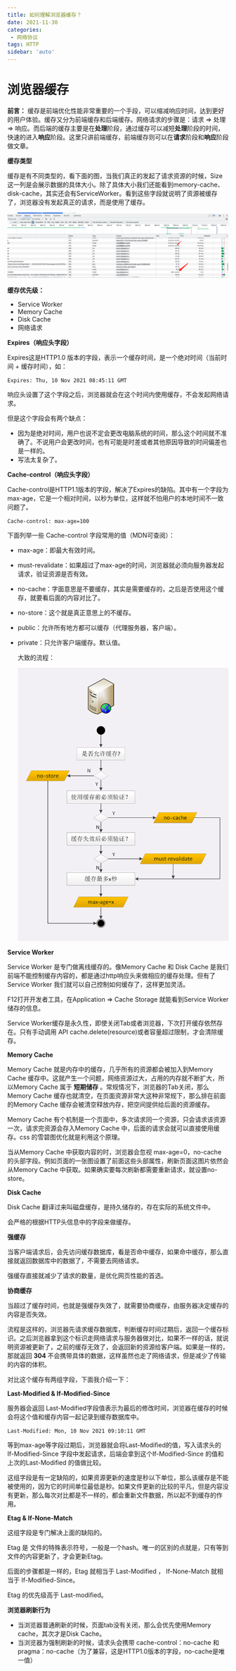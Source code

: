 ```yaml
---
title: 如何理解浏览器缓存？
date: 2021-11-30
categories: 
 - 网络协议
tags: HTTP
sidebar: 'auto'
---
```


# 浏览器缓存

**前言：** 缓存是前端优化性能非常重要的一个手段，可以缩减响应时间，达到更好的用户体验。缓存又分为前端缓存和后端缓存。网络请求的步骤是：请求 => 处理 => 响应。而后端的缓存主要是在**处理**阶段，通过缓存可以减短**处理**阶段的时间，快速的进入**响应**阶段。这里只讲前端缓存，前端缓存则可以在**请求**阶段和**响应**阶段做文章。

**缓存类型**

缓存是有不同类型的，看下面的图，当我们真正的发起了请求资源的时候，Size 这一列是会展示数据的具体大小。除了具体大小我们还能看到memory-cache、disk-cache，其实还会有ServiceWorker。看到这些字段就说明了资源被缓存了，浏览器没有发起真正的请求，而是使用了缓存。

![cecha-type](/img/cache-type.png)



**缓存优先级：**

- Service Worker
- Memory Cache
- Disk Cache
- 网络请求



**Expires（响应头字段）**

Expires这是HTTP1.0 版本的字段，表示一个缓存时间，是一个绝对时间（当前时间 + 缓存时间），如：

```shell
Expires: Thu, 10 Nov 2021 08:45:11 GMT
```

响应头设置了这个字段之后，浏览器就会在这个时间内使用缓存，不会发起网络请求。

但是这个字段会有两个缺点：

- 因为是绝对时间，用户也说不定会更改电脑系统的时间，那么这个时间就不准确了。不说用户会更改时间，也有可能是时差或者其他原因导致的时间偏差也是一样的。
- 写法太复杂了。



**Cache-control（响应头字段）**

Cache-control是HTTP1.1版本的字段，解决了Expires的缺陷。其中有一个字段为max-age，它是一个相对时间，以秒为单位，这样就不怕用户的本地时间不一致问题了。

```shell
Cache-control: max-age=100
```

下面列举一些 Cache-control 字段常用的值（MDN可查阅）：

- max-age：即最大有效时间。

- must-revalidate：如果超过了max-age的时间，浏览器就必须向服务器发起请求，验证资源是否有效。

- no-cache：字面意思是不要缓存，其实是需要缓存的，之后是否使用这个缓存，就要看后面的内容对比了。

- no-store：这个就是真正意思上的不缓存。

- public：允许所有地方都可以缓存（代理服务器，客户端）。

- private：只允许客户端缓存。默认值。

  

  大致的流程：

  ![cache-step](/img/cache-step.jpg)

  

**Service Worker**

Service Worker 是专门做离线缓存的。像Memory Cache 和 Disk Cache 是我们前端不能控制缓存内容的，都是通过http响应头来做相应的缓存处理。但有了Service Worker 我们就可以自己控制如何缓存了，这样更加灵活。

F12打开开发者工具，在Application => Cache Storage 就能看到Service Worker储存的信息。

Service Worker缓存是永久性，即使关闭Tab或者浏览器，下次打开缓存依然存在。只有手动调用 API  cache.delete(resource)或者容量超过限制，才会清除缓存。

**Memory Cache**

Memory Cache 就是内存中的缓存，几乎所有的资源都会被加入到Memory Cache 缓存中。这就产生一个问题，网络资源过大，占用的内存就不断扩大，所以Memory Cache 属于 **短期储存** 。常规情况下，浏览器的Tab关闭，那么Memory Cache 缓存也就清空，在页面资源非常大这种非常规下，那么排在前面的Memory Cache 缓存会被清空释放内存，把空间提供给后面的资源缓存。 

Memory Cache 有个机制是一个页面中，多次请求同一个资源，只会请求该资源一次，请求完资源会存入Memory  Cache 中，后面的请求会就可以直接使用缓存。css 的雪碧图优化就是利用这个原理。

当从Memory Cache 中获取内容的时，浏览器会忽视 max-age=0，no-cache 的头部字段。例如页面的一张图设置了前面这些头部属性，刷新页面这图片依然会从Memory Cache 中获取。如果确实要每次刷新都需要重新请求，就设置no-store。

**Disk Cache**

Disk Cache 翻译过来叫磁盘缓存，是持久储存的，存在实际的系统文件中。

会严格的根据HTTP头信息中的字段来做缓存。

**强缓存**

当客户端请求后，会先访问缓存数据库，看是否命中缓存，如果命中缓存，那么直接就返回数据库中的数据了，不需要去网络请求。

强缓存直接就减少了请求的数量，是优化网页性能的首选。

**协商缓存**

当超过了缓存时间，也就是强缓存失效了，就需要协商缓存，由服务器决定缓存的内容是否失效。

流程是这样的，浏览器先请求缓存数据库，判断缓存时间过期后，返回一个缓存标识。之后浏览器拿到这个标识走网络请求与服务器做对比，如果不一样的话，就说明资源被更新了，之前的缓存无效了，会返回新的资源给客户端。如果是一样的，那就返回  **304** 不会携带具体的数据，这样虽然也走了网络请求，但是减少了传输的内容的体积。

对比这个缓存有两组字段，下面我介绍一下：

**Last-Modified & If-Modified-Since**

服务器会返回 Last-Modified字段值表示为最后的修改时间，浏览器在缓存的时候会将这个值和缓存内容一起记录到缓存数据库中。

```shell
Last-Modified: Mon, 10 Nov 2021 09:10:11 GMT
```

等到max-age等字段过期后，浏览器就会将Last-Modified的值，写入请求头的 If-Modified-Since 字段中发起请求，后端会拿到这个If-Modified-Since 的值和上次的Last-Modified 的值做比较。

这组字段是有一定缺陷的，如果资源更新的速度是秒以下单位，那么该缓存是不能被使用的，因为它的时间单位最低是秒。如果文件更新的比较的平凡，但是内容没有更新，那么每次对比都是不一样的，都会重新文件数据，所以起不到缓存的作用。

**Etag & If-None-Match**

这组字段是专门解决上面的缺陷的。

Etag 是 文件的特殊表示符号，一般是一个hash。唯一的区别的点就是，只有等到文件的内容更新了，才会更新Etag。

后面的步骤都是一样的，Etag 就相当于 Last-Modified ， If-None-Match 就相当于 If-Modified-Since。

Etag 的优先级高于 Last-modified。



**浏览器刷新行为**

- 当浏览器普通刷新的时候，页面tab没有关闭，那么会优先使用Memory cache，其次才是Disk Cache。
- 当浏览器为强制刷新的时候，请求头会携带 cache-control：no-cache 和 pragma：no-cache（为了兼容，这是HTTP1.0版本的字段，no-cache是唯一值）

 

